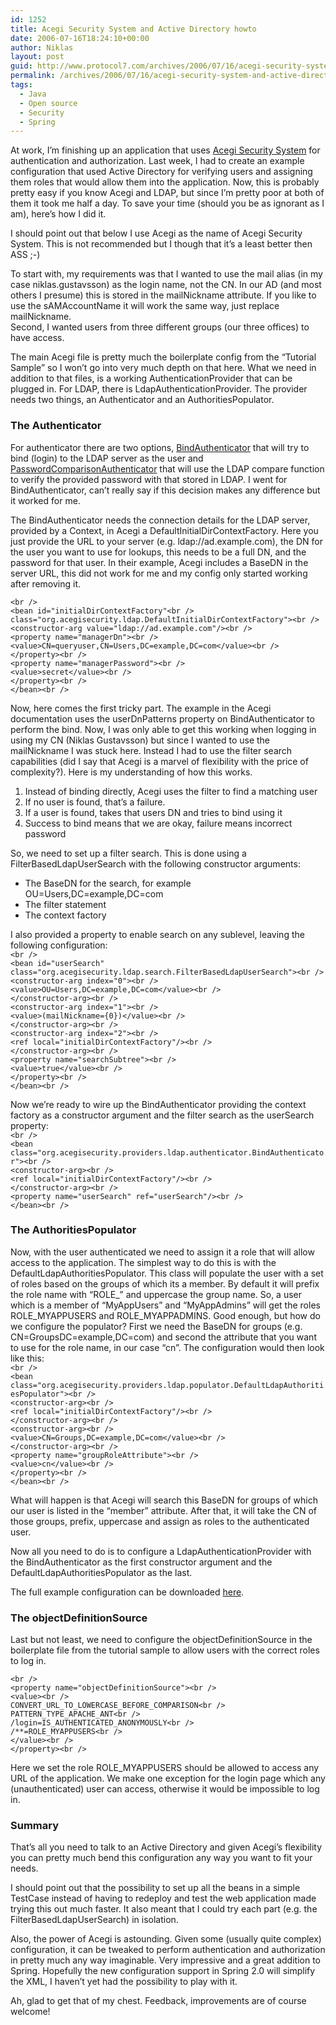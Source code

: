 ```yaml
---
id: 1252
title: Acegi Security System and Active Directory howto
date: 2006-07-16T18:24:10+00:00
author: Niklas
layout: post
guid: http://www.protocol7.com/archives/2006/07/16/acegi-security-system-and-active-directory-howto/
permalink: /archives/2006/07/16/acegi-security-system-and-active-directory-howto/
tags:
  - Java
  - Open source
  - Security
  - Spring
---
```

<div class='microid-8f7b2ad9b194a1ce2f657e487daa48b14056ded5'>
  <p>
    At work, I&#8217;m finishing up an application that uses <a href="http://acegisecurity.org">Acegi Security System</a> for authentication and authorization. Last week, I had to create an example configuration that used Active Directory for verifying users and assigning them roles that would allow them into the application. Now, this is probably pretty easy if you know Acegi and LDAP, but since I&#8217;m pretty poor at both of them it took me half a day. To save your time (should you be as ignorant as I am), here&#8217;s how I did it.
  </p>
  
  <p>
    I should point out that below I use Acegi as the name of Acegi Security System. This is not recommended but I though that it&#8217;s a least better then ASS ;-)
  </p>
  
  <p>
    To start with, my requirements was that I wanted to use the mail alias (in my case niklas.gustavsson) as the login name, not the CN. In our AD (and most others I presume) this is stored in the mailNickname attribute. If you like to use the sAMAccountName it will work the same way, just replace mailNickname.<br /> Second, I wanted users from three different groups (our three offices) to have access.
  </p>
  
  <p>
    The main Acegi file is pretty much the boilerplate config from the &#8220;Tutorial Sample&#8221; so I won&#8217;t go into very much depth on that here. What we need in addition to that files, is a working AuthenticationProvider that can be plugged in. For LDAP, there is LdapAuthenticationProvider. The provider needs two things, an Authenticator and an AuthoritiesPopulator.
  </p>
  
  <h3>
    The Authenticator
  </h3>
  
  <p>
    For authenticator there are two options, <span class="sect3" /><a href="http://acegisecurity.org/docbook/acegi.html#ldap-ldap-authenticators-bind">BindAuthenticator</a> that will try to bind (login) to the LDAP server as the user and <span class="sect3" /><a href="http://acegisecurity.org/docbook/acegi.html#ldap-ldap-authenticators-password">PasswordComparisonAuthenticator</a> that will use the LDAP compare function to verify the provided password with that stored in LDAP. I went for BindAuthenticator, can&#8217;t really say if this decision makes any difference but it worked for me.
  </p>
  
  <p>
    The BindAuthenticator needs the connection details for the LDAP server, provided by a Context, in Acegi a DefaultInitialDirContextFactory. Here you just provide the URL to your server (e.g. ldap://ad.example.com), the DN for the user you want to use for lookups, this needs to be a full DN, and the password for that user. In their example, Acegi includes a BaseDN in the server URL, this did not work for me and my config only started working after removing it.
  </p>
  
  <p>
    <code>&lt;br />
&lt;bean id="initialDirContextFactory"&lt;br />
class="org.acegisecurity.ldap.DefaultInitialDirContextFactory"&gt;&lt;br />
&lt;constructor-arg value="ldap://ad.example.com"/&gt;&lt;br />
&lt;property name="managerDn"&gt;&lt;br />
&lt;value&gt;CN=queryuser,CN=Users,DC=example,DC=com&lt;/value&gt;&lt;br />
&lt;/property&gt;&lt;br />
&lt;property name="managerPassword"&gt;&lt;br />
&lt;value&gt;secret&lt;/value&gt;&lt;br />
&lt;/property&gt;&lt;br />
&lt;/bean&gt;&lt;br />
</code>
  </p>
  
  <p>
    Now, here comes the first tricky part. The example in the Acegi documentation uses the userDnPatterns property on BindAuthenticator to perform the bind. Now, I was only able to get this working when logging in using my CN (Niklas Gustavsson) but since I wanted to use the mailNickname I was stuck here. Instead I had to use the filter search capabilities (did I say that Acegi is a marvel of flexibility with the price of complexity?). Here is my understanding of how this works.
  </p>
  
  <ol>
    <li>
      Instead of binding directly, Acegi uses the filter to find a matching user
    </li>
    <li>
      If no user is found, that&#8217;s a failure.
    </li>
    <li>
      If a user is found, takes that users DN and tries to bind using it
    </li>
    <li>
      Success to bind means that we are okay, failure means incorrect password
    </li>
  </ol>
  
  <p>
    So, we need to set up a filter search. This is done using a FilterBasedLdapUserSearch with the following constructor arguments:
  </p>
  
  <ul>
    <li>
      The BaseDN for the search, for example OU=Users,DC=example,DC=com
    </li>
    <li>
      The filter statement
    </li>
    <li>
      The context factory
    </li>
  </ul>
  
  <p>
    I also provided a property to enable search on any sublevel, leaving the following configuration:<br /> <code>&lt;br />
&lt;bean id="userSearch" class="org.acegisecurity.ldap.search.FilterBasedLdapUserSearch"&gt;&lt;br />
&lt;constructor-arg index="0"&gt;&lt;br />
&lt;value&gt;OU=Users,DC=example,DC=com&lt;/value&gt;&lt;br />
&lt;/constructor-arg&gt;&lt;br />
&lt;constructor-arg index="1"&gt;&lt;br />
&lt;value&gt;(mailNickname={0})&lt;/value&gt;&lt;br />
&lt;/constructor-arg&gt;&lt;br />
&lt;constructor-arg index="2"&gt;&lt;br />
&lt;ref local="initialDirContextFactory"/&gt;&lt;br />
&lt;/constructor-arg&gt;&lt;br />
&lt;property name="searchSubtree"&gt;&lt;br />
&lt;value&gt;true&lt;/value&gt;&lt;br />
&lt;/property&gt;&lt;br />
&lt;/bean&gt;&lt;br />
</code>
  </p>
  
  <p>
    Now we&#8217;re ready to wire up the BindAuthenticator providing the context factory as a constructor argument and the filter search as the userSearch property:<br /> <code>&lt;br />
&lt;bean class="org.acegisecurity.providers.ldap.authenticator.BindAuthenticator"&gt;&lt;br />
&lt;constructor-arg&gt;&lt;br />
&lt;ref local="initialDirContextFactory"/&gt;&lt;br />
&lt;/constructor-arg&gt;&lt;br />
&lt;property name="userSearch" ref="userSearch"/&gt;&lt;br />
&lt;/bean&gt;&lt;br />
</code>
  </p>
  
  <h3>
    The AuthoritiesPopulator
  </h3>
  
  <p>
    Now, with the user authenticated we need to assign it a role that will allow access to the application. The simplest way to do this is with the DefaultLdapAuthoritiesPopulator. This class will populate the user with a set of roles based on the groups of which its a member. By default it will prefix the role name with &#8220;ROLE_&#8221; and uppercase the group name. So, a user which is a member of &#8220;MyAppUsers&#8221; and &#8220;MyAppAdmins&#8221; will get the roles ROLE_MYAPPUSERS and ROLE_MYAPPADMINS. Good enough, but how do we configure the populator? First we need the BaseDN for groups (e.g. CN=GroupsDC=example,DC=com) and second the attribute that you want to use for the role name, in our case &#8220;cn&#8221;. The configuration would then look like this:<br /> <code>&lt;br />
&lt;bean class="org.acegisecurity.providers.ldap.populator.DefaultLdapAuthoritiesPopulator"&gt;&lt;br />
&lt;constructor-arg&gt;&lt;br />
&lt;ref local="initialDirContextFactory"/&gt;&lt;br />
&lt;/constructor-arg&gt;&lt;br />
&lt;constructor-arg&gt;&lt;br />
&lt;value&gt;CN=Groups,DC=example,DC=com&lt;/value&gt;&lt;br />
&lt;/constructor-arg&gt;&lt;br />
&lt;property name="groupRoleAttribute"&gt;&lt;br />
&lt;value&gt;cn&lt;/value&gt;&lt;br />
&lt;/property&gt;&lt;br />
&lt;/bean&gt;&lt;br />
</code>
  </p>
  
  <p>
    What will happen is that Acegi will search this BaseDN for groups of which our user is listed in the &#8220;member&#8221; attribute. After that, it will take the CN of those groups, prefix, uppercase and assign as roles to the authenticated user.
  </p>
  
  <p>
    Now all you need to do is to configure a LdapAuthenticationProvider with the BindAuthenticator as the first constructor argument and the DefaultLdapAuthoritiesPopulator as the last.
  </p>
  
  <p>
    The full example configuration can be downloaded <a href="http://protocol7.com/code/acegi-ldap/applicationContext-acegi-security-ldap.xml">here</a>.
  </p>
  
  <h3>
    The objectDefinitionSource
  </h3>
  
  <p>
    Last but not least, we need to configure the objectDefinitionSource in the boilerplate file from the tutorial sample to allow users with the correct roles to log in.
  </p>
  
  <p>
    <code>&lt;br />
&lt;property name="objectDefinitionSource"&gt;&lt;br />
&lt;value&gt;&lt;br />
CONVERT_URL_TO_LOWERCASE_BEFORE_COMPARISON&lt;br />
PATTERN_TYPE_APACHE_ANT&lt;br />
/login=IS_AUTHENTICATED_ANONYMOUSLY&lt;br />
/**=ROLE_MYAPPUSERS&lt;br />
&lt;/value&gt;&lt;br />
&lt;/property&gt;&lt;br />
</code>
  </p>
  
  <p>
    Here we set the role ROLE_MYAPPUSERS should be allowed to access any URL of the application. We make one exception for the login page which any (unauthenticated) user can access, otherwise it would be impossible to log in.
  </p>
  
  <h3>
    Summary
  </h3>
  
  <p>
    That&#8217;s all you need to talk to an Active Directory and given Acegi&#8217;s flexibility you can pretty much bend this configuration any way you want to fit your needs.
  </p>
  
  <p>
    I should point out that the possibility to set up all the beans in a simple TestCase instead of having to redeploy and test the web application made trying this out much faster. It also meant that I could try each part (e.g. the FilterBasedLdapUserSearch) in isolation.
  </p>
  
  <p>
    Also, the power of Acegi is astounding. Given some (usually quite complex) configuration, it can be tweaked to perform authentication and authorization in pretty much any way imaginable. Very impressive and a great addition to Spring. Hopefully the new configuration support in Spring 2.0 will simplify the XML, I haven&#8217;t yet had the possibility to play with it.
  </p>
  
  <p>
    Ah, glad to get that of my chest. Feedback, improvements are of course welcome!
  </p>
</div>